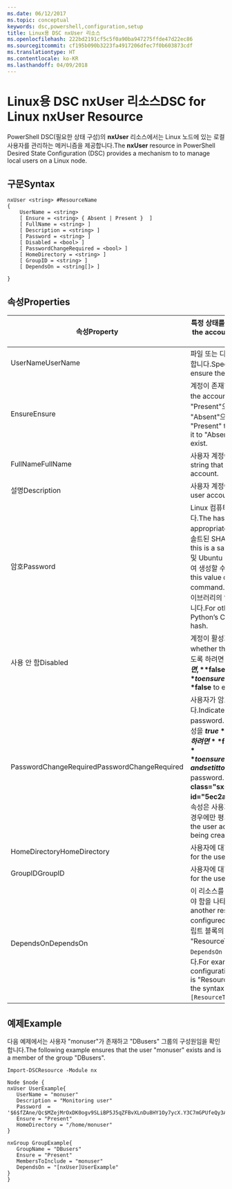 ```yaml
---
ms.date: 06/12/2017
ms.topic: conceptual
keywords: dsc,powershell,configuration,setup
title: Linux용 DSC nxUser 리소스
ms.openlocfilehash: 222bd2191cf5c5f0a90ba947275ffde47d22ec86
ms.sourcegitcommit: cf195b090b3223fa4917206dfec7f0b603873cdf
ms.translationtype: HT
ms.contentlocale: ko-KR
ms.lasthandoff: 04/09/2018
---
```

# <a name="dsc-for-linux-nxuser-resource"></a><span data-ttu-id="5ec2a-103">Linux용 DSC nxUser 리소스</span><span class="sxs-lookup"><span data-stu-id="5ec2a-103">DSC for Linux nxUser Resource</span></span>

<span data-ttu-id="5ec2a-104">PowerShell DSC(필요한 상태 구성)의 **nxUser** 리소스에서는 Linux 노드에 있는 로컬 사용자를 관리하는 메커니즘을 제공합니다.</span><span class="sxs-lookup"><span data-stu-id="5ec2a-104">The **nxUser** resource in PowerShell Desired State Configuration (DSC) provides a mechanism to to manage local users on a Linux node.</span></span>

## <a name="syntax"></a><span data-ttu-id="5ec2a-105">구문</span><span class="sxs-lookup"><span data-stu-id="5ec2a-105">Syntax</span></span>

```
nxUser <string> #ResourceName
{
    UserName = <string>
    [ Ensure = <string> { Absent | Present }  ]
    [ FullName = <string> ]
    [ Description = <string> ]
    [ Password = <string> ]
    [ Disabled = <bool> ]
    [ PasswordChangeRequired = <bool> ]
    [ HomeDirectory = <string> ]
    [ GroupID = <string> ]
    [ DependsOn = <string[]> ]

}
```

## <a name="properties"></a><span data-ttu-id="5ec2a-106">속성</span><span class="sxs-lookup"><span data-stu-id="5ec2a-106">Properties</span></span>

|  <span data-ttu-id="5ec2a-107">속성</span><span class="sxs-lookup"><span data-stu-id="5ec2a-107">Property</span></span> |  <span data-ttu-id="5ec2a-108">특정 상태를 확인하려는 계정 이름을 나타냅니다.</span><span class="sxs-lookup"><span data-stu-id="5ec2a-108">Indicates the account name for which you want to ensure a specific state.</span></span> |
|---|---|
| <span data-ttu-id="5ec2a-109">UserName</span><span class="sxs-lookup"><span data-stu-id="5ec2a-109">UserName</span></span>| <span data-ttu-id="5ec2a-110">파일 또는 디렉터리에 대한 상태를 확인하려는 위치를 지정합니다.</span><span class="sxs-lookup"><span data-stu-id="5ec2a-110">Specifies the location where you want to ensure the state for a file or directory.</span></span>|
| <span data-ttu-id="5ec2a-111">Ensure</span><span class="sxs-lookup"><span data-stu-id="5ec2a-111">Ensure</span></span>| <span data-ttu-id="5ec2a-112">계정이 존재하는지 여부를 지정합니다.</span><span class="sxs-lookup"><span data-stu-id="5ec2a-112">Specifies whether the account exists.</span></span> <span data-ttu-id="5ec2a-113">계정이 존재하도록 하려면 이 속성을 "Present"으로 설정하고, 계정이 존재하지 않도록 하려면 "Absent"으로 설정합니다.</span><span class="sxs-lookup"><span data-stu-id="5ec2a-113">Set this property to "Present" to ensure that the account exists, and set it to "Absent" to ensure that the account does not exist.</span></span>|
| <span data-ttu-id="5ec2a-114">FullName</span><span class="sxs-lookup"><span data-stu-id="5ec2a-114">FullName</span></span>| <span data-ttu-id="5ec2a-115">사용자 계정에 사용할 전체 이름을 포함하는 문자열입니다.</span><span class="sxs-lookup"><span data-stu-id="5ec2a-115">A string that contains the full name to use for the user account.</span></span>|
| <span data-ttu-id="5ec2a-116">설명</span><span class="sxs-lookup"><span data-stu-id="5ec2a-116">Description</span></span>| <span data-ttu-id="5ec2a-117">사용자 계정에 대한 설명입니다.</span><span class="sxs-lookup"><span data-stu-id="5ec2a-117">The description for the user account.</span></span>|
| <span data-ttu-id="5ec2a-118">암호</span><span class="sxs-lookup"><span data-stu-id="5ec2a-118">Password</span></span>| <span data-ttu-id="5ec2a-119">Linux 컴퓨터용으로 적절한 형태의 사용자 암호 해시입니다.</span><span class="sxs-lookup"><span data-stu-id="5ec2a-119">The hash of the users password in the appropriate form for the Linux computer.</span></span> <span data-ttu-id="5ec2a-120">일반적으로 솔트된 SHA-256 또는 SHA-512 해시입니다.</span><span class="sxs-lookup"><span data-stu-id="5ec2a-120">Typically, this is a salted SHA-256, or SHA-512 hash.</span></span> <span data-ttu-id="5ec2a-121">Debian 및 Ubuntu Linux에서 이 값은 mkpasswd 명령을 사용하여 생성할 수 있습니다.</span><span class="sxs-lookup"><span data-stu-id="5ec2a-121">On Debian and Ubuntu Linux, this value can be generated with the mkpasswd command.</span></span> <span data-ttu-id="5ec2a-122">다른 Linux 배포판의 경우 Python의 암호화 라이브러리의 암호화 방법을 사용하여 해시를 생성할 수 있습니다.</span><span class="sxs-lookup"><span data-stu-id="5ec2a-122">For other Linux distros, the crypt method of Python’s Crypt library can be used to generate the hash.</span></span>|
| <span data-ttu-id="5ec2a-123">사용 안 함</span><span class="sxs-lookup"><span data-stu-id="5ec2a-123">Disabled</span></span>| <span data-ttu-id="5ec2a-124">계정이 활성화되어 있는지 여부를 나타냅니다.</span><span class="sxs-lookup"><span data-stu-id="5ec2a-124">Indicates whether the account is enabled.</span></span> <span data-ttu-id="5ec2a-125">이 계정을 사용하지 않도록 하려면 이 속성을 **$true**로 설정하고, 사용하도록 하려면, **$false**로 설정합니다.</span><span class="sxs-lookup"><span data-stu-id="5ec2a-125">Set this property to **$true** to ensure that this account is disabled, and set it to **$false** to ensure that it is enabled.</span></span>|
| <span data-ttu-id="5ec2a-126">PasswordChangeRequired</span><span class="sxs-lookup"><span data-stu-id="5ec2a-126">PasswordChangeRequired</span></span>| <span data-ttu-id="5ec2a-127">사용자가 암호를 변경할 수 있는지 여부를 나타냅니다.</span><span class="sxs-lookup"><span data-stu-id="5ec2a-127">Indicates whether the user can change the password.</span></span> <span data-ttu-id="5ec2a-128">사용자가 암호를 변경할 수 없도록 하려면 이 속성을 **$true**로 설정하고, 사용자가 암호를 변경할 수 있도록 하려면 **$false**로 설정합니다.</span><span class="sxs-lookup"><span data-stu-id="5ec2a-128">Set this property to **$true** to ensure that the user cannot change the password, and set it to **$false** to allow the user to change the password.</span></span> <span data-ttu-id="5ec2a-129">기본값은 **$false**입니다.</span><span class="sxs-lookup"><span data-stu-id="5ec2a-129">The default value is **$false**.</span></span> <span data-ttu-id="5ec2a-130">이 속성은 사용자 계정이 이전에 존재하지 않아서 만들어지는 경우에만 평가됩니다.</span><span class="sxs-lookup"><span data-stu-id="5ec2a-130">This property is only evaluated if the user account did not exist previously and is being created.</span></span>|
| <span data-ttu-id="5ec2a-131">HomeDirectory</span><span class="sxs-lookup"><span data-stu-id="5ec2a-131">HomeDirectory</span></span>| <span data-ttu-id="5ec2a-132">사용자에 대한 홈 디렉터리입니다.</span><span class="sxs-lookup"><span data-stu-id="5ec2a-132">The home directory for the user.</span></span>|
| <span data-ttu-id="5ec2a-133">GroupID</span><span class="sxs-lookup"><span data-stu-id="5ec2a-133">GroupID</span></span>| <span data-ttu-id="5ec2a-134">사용자에 대한 주 그룹 ID입니다.</span><span class="sxs-lookup"><span data-stu-id="5ec2a-134">The primary group ID for the user.</span></span>|
| <span data-ttu-id="5ec2a-135">DependsOn</span><span class="sxs-lookup"><span data-stu-id="5ec2a-135">DependsOn</span></span> | <span data-ttu-id="5ec2a-136">이 리소스를 구성하려면 먼저 다른 리소스의 구성을 실행해야 함을 나타냅니다.</span><span class="sxs-lookup"><span data-stu-id="5ec2a-136">Indicates that the configuration of another resource must run before this resource is configured.</span></span> <span data-ttu-id="5ec2a-137">예를 들어, 먼저 실행하려는 리소스 구성 스크립트 블록의 ID가 "ResourceName"이고 해당 형식이 "ResourceType"일 경우, 이 속성을 사용하기 위한 구문은 `DependsOn = "[ResourceType]ResourceName"`입니다.</span><span class="sxs-lookup"><span data-stu-id="5ec2a-137">For example, if the ID of the resource configuration script block that you want to run first is "ResourceName" and its type is "ResourceType", the syntax for using this property is `DependsOn = "[ResourceType]ResourceName"`.</span></span>|

## <a name="example"></a><span data-ttu-id="5ec2a-138">예제</span><span class="sxs-lookup"><span data-stu-id="5ec2a-138">Example</span></span>

<span data-ttu-id="5ec2a-139">다음 예제에서는 사용자 "monuser"가 존재하고 "DBusers" 그룹의 구성원임을 확인합니다.</span><span class="sxs-lookup"><span data-stu-id="5ec2a-139">The following example ensures that the user "monuser" exists and is a member of the group "DBusers".</span></span>

```
Import-DSCResource -Module nx

Node $node {
nxUser UserExample{
   UserName = "monuser"
   Description = "Monitoring user"
   Password  =    '$6$fZAne/Qc$MZejMrOxDK0ogv9SLiBP5J5qZFBvXLnDu8HY1Oy7ycX.Y3C7mGPUfeQy3A82ev3zIabhDQnj2ayeuGn02CqE/0'
   Ensure = "Present"
   HomeDirectory = "/home/monuser"
}

nxGroup GroupExample{
   GroupName = "DBusers"
   Ensure = "Present"
   MembersToInclude = "monuser"
   DependsOn = "[nxUser]UserExample"
}
}
```